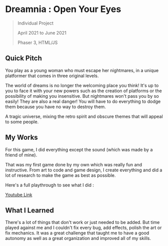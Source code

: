 # Dreamnia : Open Your Eyes

> Individual Project
> 
> April 2021 to June 2021
> 
> Phaser 3, HTML/JS

## Quick Pitch

You play as a young woman who must escape her nightmares, in a unique platformer that comes in three original levels.

The world of dreams is no longer the welcoming place you think! It's up to you to face it with your new powers such as the creation of platforms or the possibility of making you insensitive. But nightmares won't pass you by so easily! They are also a real danger! You will have to do everything to dodge them because you have no way to destroy them.

A tragic universe, mixing the retro spirit and obscure themes that will appeal to some people.

## My Works

For this game, I did everything except the sound (which was made by a friend of mine).

That was my first game done by my own which was really fun and instructive. From art to code and game design, I create everything and did a lot of research to make the game as best as possible.

Here's a full playthrough to see what I did :

[Youtube Link](https://youtu.be/tyygOTL3HG0)

## What I Learned

There's a lot of things that don't work or just needed to be added. But time played against me and I couldn't fix every bug, add effects, polish the art or fix mechanics. It was a great challenge that taught me to have a good autonomy as well as a great organization and improved all of my skills.
